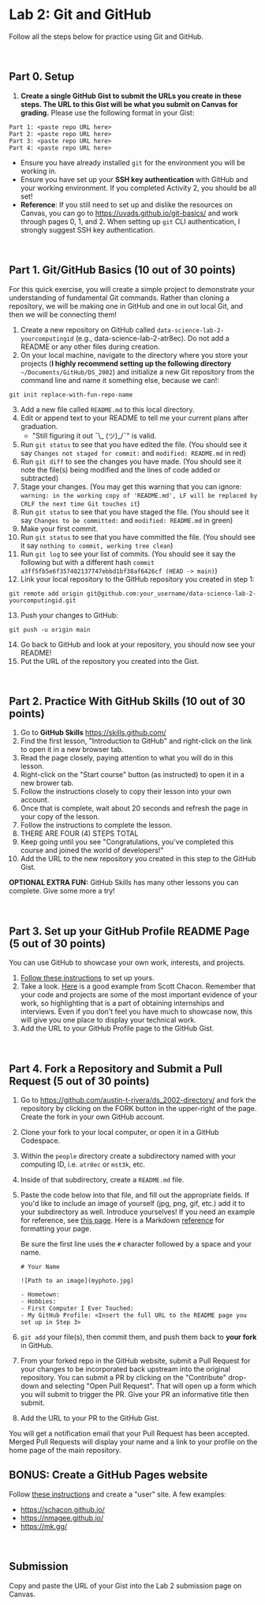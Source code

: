 # Lab 2: Git and GitHub
Follow all the steps below for practice using Git and GitHub.

<br>

## Part 0. Setup
1. **Create a single GitHub Gist to submit the URLs you create in these steps. The URL to this Gist will be what you submit on Canvas for grading.** Please use the following format in your Gist:
```
Part 1: <paste repo URL here>
Part 2: <paste repo URL here>
Part 3: <paste repo URL here>
Part 4: <paste repo URL here>
```
- Ensure you have already installed `git` for the environment you will be working in.
- Ensure you have set up your **SSH key authentication** with GitHub and your working environment. If you completed Activity 2, you should be all set!
- **Reference**: If you still need to set up and dislike the resources on Canvas, you can go to https://uvads.github.io/git-basics/ and work through pages 0, 1, and 2. When setting up `git` CLI authentication, I strongly suggest SSH key authentication.

<br>

## Part 1. Git/GitHub Basics (10 out of 30 points)
For this quick exercise, you will create a simple project to demonstrate your understanding of fundamental Git commands. Rather than cloning a repository, we will be making one in GitHub and one in out local Git, and then we will be connecting them!

1. Create a new repository on GitHub called `data-science-lab-2-yourcomputingid` (e.g., data-science-lab-2-atr8ec). Do not add a README or any other files during creation.
2. On your local machine, navigate to the directory where you store your projects (**I highly recommend setting up the following directory** `~/Documents/GitHub/DS_2002`) and initialize a new Git repository from the command line and name it something else, because we can!:
```
git init replace-with-fun-repo-name
```
3. Add a new file called `README.md` to this local directory.
4. Edit or append text to your README to tell me your current plans after graduation.
   - "Still figuring it out ¯\\_ (ツ)_/¯" is valid.
5. Run `git status` to see that you have edited the file. (You should see it say `Changes not staged for commit:` and `modified: README.md` in red)
6. Run `git diff` to see the changes you have made. (You should see it note the file(s) being modified and the lines of code added or subtracted)
7. Stage your changes. (You may get this warning that you can ignore: `warning: in the working copy of 'README.md', LF will be replaced by CRLF the next time Git touches it`)
8. Run `git status` to see that you have staged the file. (You should see it say `Changes to be committed:` and `modified: README.md` in green)
9. Make your first commit.
10. Run `git status` to see that you have committed the file. (You should see it say `nothing to commit, working tree clean`)
11. Run `git log` to see your list of commits. (You should see it say the following but with a different hash `commit a3ff5fb5e6f357482137747ebbd1bf38af6426cf (HEAD -> main)`)
12. Link your local repository to the GitHub repository you created in step 1:
```
git remote add origin git@github.com:your_username/data-science-lab-2-yourcomputingid.git
```
13. Push your changes to GitHub:
```
git push -u origin main 
```
14. Go back to GitHub and look at your repository, you should now see your README!
15. Put the URL of the repository you created into the Gist.

<br>

## Part 2. Practice With GitHub Skills (10 out of 30 points)

1. Go to **GitHub Skills** https://skills.github.com/
2. Find the first lesson, "Introduction to GitHub" and right-click on the link to open it in a new browser tab.
3. Read the page closely, paying attention to what you will do in this lesson.
4. Right-click on the "Start course" button (as instructed) to open it in a new brower tab.
5. Follow the instructions closely to copy their lesson into your own account.
6. Once that is complete, wait about 20 seconds and refresh the page in your copy of the lesson.
7. Follow the instructions to complete the lesson.
8. THERE ARE FOUR (4) STEPS TOTAL
9. Keep going until you see "Congratulations, you've completed this course and joined the world of developers!"
10. Add the URL to the new repository you created in this step to the GitHub Gist.

**OPTIONAL EXTRA FUN:** GitHub Skills has many other lessons you can complete. Give some more a try!

<br>

## Part 3. Set up your GitHub Profile README Page (5 out of 30 points)

You can use GitHub to showcase your own work, interests, and projects.

1. [Follow these instructions](https://docs.github.com/en/get-started/start-your-journey/setting-up-your-profile#adding-a-profile-readme) to set up yours.
2. Take a look. [Here](https://github.com/schacon/) is a good example from Scott Chacon. Remember that your code and projects are some of the most important evidence of your work, so highlighting that is a part of obtaining internships and interviews. Even if you don't feel you have much to showcase now, this will give you one place to display your technical work.
3. Add the URL to your GitHub Profile page to the GitHub Gist.

<br>

## Part 4. Fork a Repository and Submit a Pull Request (5 out of 30 points)

1. Go to https://github.com/austin-t-rivera/ds_2002-directory/ and fork the repository by clicking on the FORK button in the upper-right of the page. Create the fork in your own GitHub account.
2. Clone your fork to your local computer, or open it in a GitHub Codespace.
3. Within the `people` directory create a subdirectory named with your computing ID, i.e. `atr8ec` or `mst3k`, etc.
4. Inside of that subdirectory, create a `README.md` file.
5. Paste the code below into that file, and fill out the appropriate fields. If you'd like to include an image of yourself (jpg, png, gif, etc.) add it to your subdirectory as well. Introduce yourselves! If you need an example for reference, see [this page](https://github.com/austin-t-rivera/ds_2002-directory/blob/ecbac67d680d881c7a5b50d133998529e1d1e591/people/atr8ec/README.md). Here is a Markdown [reference](https://docs.github.com/en/get-started/writing-on-github/getting-started-with-writing-and-formatting-on-github/basic-writing-and-formatting-syntax) for formatting your page.

    Be sure the first line uses the `#` character followed by a space and your name.

    ```
    # Your Name
    
    ![Path to an image](myphoto.jpg)

    - Hometown: 
    - Hobbies: 
    - First Computer I Ever Touched: 
    - My GitHub Profile: <Insert the full URL to the README page you set up in Step 3>
    ```
    
7. `git add` your file(s), then commit them, and push them back to **your fork** in GitHub.
8. From your forked repo in the GitHub website, submit a Pull Request for your changes to be incorporated back upstream into the original repository. You can submit a PR by clicking on the "Contribute" drop-down and selecting "Open Pull Request". That will open up a form which you will submit to trigger the PR. Give your PR an informative title then submit.
9. Add the URL to your PR to the GitHub Gist.

You will get a notification email that your Pull Request has been accepted. Merged Pull Requests will display your name and a link to your profile on the home page of the main repository.

## BONUS: Create a GitHub Pages website

Follow [these instructions](https://pages.github.com/) and create a "user" site. A few examples:

- https://schacon.github.io/
- https://nmagee.github.io/
- https://mk.gg/

<br>

## Submission
Copy and paste the URL of your Gist into the Lab 2 submission page on Canvas.

